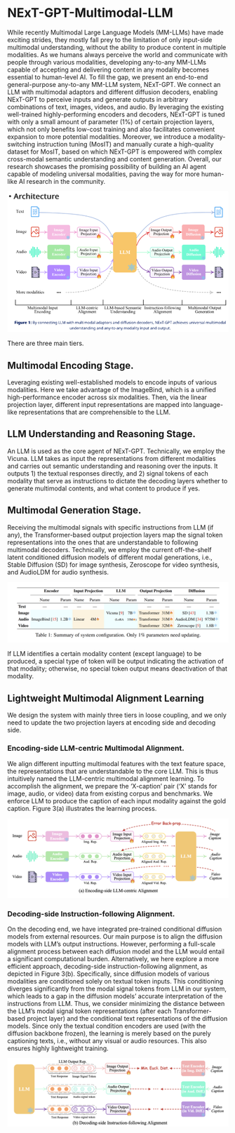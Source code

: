 # NExT-GPT-Multimodal-LLM

While recently Multimodal Large Language Models (MM-LLMs) have made exciting strides, they mostly fall prey to the limitation of only input-side multimodal understanding, without the ability to produce content in multiple modalities. As we humans always perceive the world and communicate with people through various modalities, developing any-to-any MM-LLMs capable of accepting and delivering content in any modality becomes essential to human-level AI. To fill the gap, we present an end-to-end general-purpose any-to-any MM-LLM system, NExT-GPT. We connect an LLM with multimodal adaptors and different diffusion decoders, enabling NExT-GPT to perceive inputs and generate outputs in arbitrary combinations of text, images, videos, and audio. By leveraging the existing well-trained highly-performing encoders and decoders, NExT-GPT is tuned with only a small amount of parameter (1%) of certain projection layers, which not only benefits low-cost training and also facilitates convenient expansion to more potential modalities. Moreover, we introduce a modality-switching instruction tuning (MosIT) and manually curate a high-quality dataset for MosIT, based on which NExT-GPT is empowered with complex cross-modal semantic understanding and content generation. Overall, our research showcases the promising possibility of building an AI agent capable of modeling universal modalities, paving the way for more human-like AI research in the community.

![Alt text](images/Architecture.png)

There are three main tiers. 
## Multimodal Encoding Stage. 
Leveraging existing well-established models to encode inputs of various modalities. Here we take advantage of the ImageBind, which is a unified high-performance encoder across six modalities. Then, via the linear projection layer, different input representations are mapped into language-like representations that are comprehensible to the LLM.

## LLM Understanding and Reasoning Stage. 
An LLM is used as the core agent of NExT-GPT. Technically, we employ the Vicuna. LLM takes as input the representations from different modalities and carries out semantic understanding and reasoning over the inputs. It outputs 1) the textual responses directly, and 2) signal tokens of each modality that serve as instructions to dictate the decoding layers whether to generate multimodal contents, and what content to produce if yes.

## Multimodal Generation Stage. 
Receiving the multimodal signals with specific instructions from LLM (if any), the Transformer-based output projection layers map the signal token representations into the ones that are understandable to following multimodal decoders. Technically, we employ the current off-the-shelf latent conditioned diffusion models of different modal generations, i.e., Stable Diffusion (SD) for image synthesis, Zeroscope for video synthesis, and AudioLDM for audio synthesis.

![Alt text](images/parameters.png)

If LLM identifies a certain modality content (except language) to be produced, a special type of token will be output indicating the activation of that modality; otherwise, no special token output means deactivation of that modality. 

## Lightweight Multimodal Alignment Learning

We design the system with mainly three tiers in loose coupling, and we only need to update the two projection layers at encoding side and decoding side.

### Encoding-side LLM-centric Multimodal Alignment. 
We align different inputting multimodal features with the text feature space, the representations that are understandable to the core LLM. This is thus intuitively named the LLM-centric multimodal alignment learning. To accomplish the alignment, we prepare the ‘X-caption’ pair (‘X’ stands for image, audio, or video) data from existing corpus and benchmarks. We enforce LLM to produce the caption of each input modality against the gold caption. Figure 3(a) illustrates the learning process.

![Alt text](images/encoding.png)

### Decoding-side Instruction-following Alignment. 

On the decoding end, we have integrated pre-trained conditional diffusion models from external resources. Our main purpose is to align the diffusion models with LLM’s output instructions. However, performing a full-scale alignment process between each diffusion model and the LLM would entail a significant computational burden. Alternatively, we here explore a more efficient approach, decoding-side instruction-following alignment, as depicted in Figure 3(b). Specifically, since diffusion models of various modalities are conditioned solely on textual token inputs. This conditioning diverges significantly from the modal signal tokens from LLM in our system, which leads to a gap in the diffusion models’ accurate interpretation of the instructions from LLM. Thus, we consider minimizing the distance between the LLM’s modal signal token representations (after each Transformer-based project layer) and the conditional text representations of the diffusion models. Since only the textual condition encoders are used (with the diffusion backbone frozen), the learning is merely based on the purely captioning texts, i.e., without any visual or audio resources. This also ensures highly lightweight training.

![Alt text](images/decoding.png)
